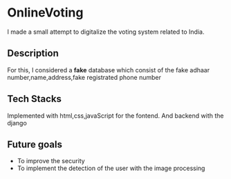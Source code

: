 # OnlineVoting
I made a small attempt to digitalize the voting system related to India.
## Description
For this, I considered a **fake** database which consist of the fake adhaar number,name,address,fake registrated phone number
## Tech Stacks
Implemented with html,css,javaScript for the fontend. And backend with the django
## Future goals
 - To improve the security
 - To implement the detection of the user with the image processing
